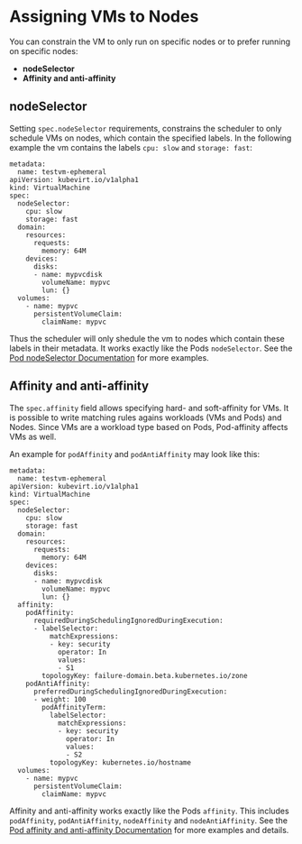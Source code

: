 # Assigning VMs to Nodes

You can constrain the VM to only run on specific nodes or to prefer running on
specific nodes:

 * **nodeSelector**
 * **Affinity and anti-affinity**

## nodeSelector

Setting `spec.nodeSelector` requirements, constrains the scheduler to only
schedule VMs on nodes, which contain the specified labels. In the following
example the vm contains the labels `cpu: slow` and `storage: fast`:

```
metadata:
  name: testvm-ephemeral
apiVersion: kubevirt.io/v1alpha1
kind: VirtualMachine
spec:
  nodeSelector:
    cpu: slow
    storage: fast
  domain:
    resources:
      requests:
        memory: 64M
    devices:
      disks:
      - name: mypvcdisk
        volumeName: mypvc
        lun: {}
  volumes:
    - name: mypvc
      persistentVolumeClaim:
        claimName: mypvc
```

Thus the scheduler will only shedule the vm to nodes which contain these labels
in their metadata. It works exactly like the Pods `nodeSelector`. See the [Pod
nodeSelector
Documentation](https://kubernetes.io/docs/concepts/configuration/assign-pod-node/#nodeselector)
for more examples.

## Affinity and anti-affinity

The `spec.affinity` field allows specifying hard- and soft-affinity for VMs. It
is possible to write matching rules agains  workloads (VMs and Pods) and Nodes.
Since VMs are a workload type based on Pods, Pod-affinity affects VMs as well.

An example for `podAffinity` and `podAntiAffinity` may look like this:

```
metadata:
  name: testvm-ephemeral
apiVersion: kubevirt.io/v1alpha1
kind: VirtualMachine
spec:
  nodeSelector:
    cpu: slow
    storage: fast
  domain:
    resources:
      requests:
        memory: 64M
    devices:
      disks:
      - name: mypvcdisk
        volumeName: mypvc
        lun: {}
  affinity:
    podAffinity:
      requiredDuringSchedulingIgnoredDuringExecution:
      - labelSelector:
          matchExpressions:
          - key: security
            operator: In
            values:
            - S1
        topologyKey: failure-domain.beta.kubernetes.io/zone
    podAntiAffinity:
      preferredDuringSchedulingIgnoredDuringExecution:
      - weight: 100
        podAffinityTerm:
          labelSelector:
            matchExpressions:
            - key: security
              operator: In
              values:
              - S2
          topologyKey: kubernetes.io/hostname
  volumes:
    - name: mypvc
      persistentVolumeClaim:
        claimName: mypvc
```

Affinity and anti-affinity works exactly like the Pods `affinity`. This
includes `podAffinity`, `podAntiAffinity`, `nodeAffinity` and
`nodeAntiAffinity`. See the [Pod affinity and anti-affinity Documentation](https://kubernetes.io/docs/concepts/configuration/assign-pod-node/#affinity-and-anti-affinity)
for more examples and details.
